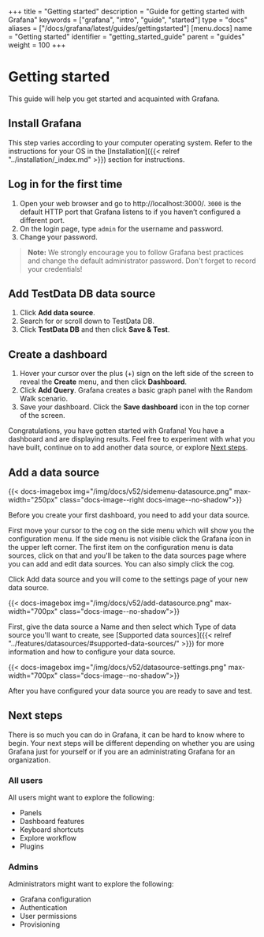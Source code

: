 +++
title = "Getting started"
description = "Guide for getting started with Grafana"
keywords = ["grafana", "intro", "guide", "started"]
type = "docs"
aliases = ["/docs/grafana/latest/guides/gettingstarted"]
[menu.docs]
name = "Getting started"
identifier = "getting_started_guide"
parent = "guides"
weight = 100
+++

# Getting started

This guide will help you get started and acquainted with Grafana.

## Install Grafana

This step varies according to your computer operating system. Refer to the instructions for your OS in the [Installation]({{< relref "../installation/_index.md" >}}) section for instructions.

## Log in for the first time 

1. Open your web browser and go to http://localhost:3000/. `3000` is the default HTTP port that Grafana listens to if you haven’t configured a different port.
1. On the login page, type `admin` for the username and password.
1. Change your password. 

> **Note:** We strongly encourage you to follow Grafana best practices and change the default administrator password. Don't forget to record your credentials!

## Add TestData DB data source

1. Click **Add data source**.
1. Search for or scroll down to TestData DB.
1. Click **TestData DB** and then click **Save & Test**.

## Create a dashboard

1. Hover your cursor over the plus (+) sign on the left side of the screen to reveal the **Create** menu, and then click **Dashboard**.
1. Click **Add Query**. Grafana creates a basic graph panel with the Random Walk scenario.
1. Save your dashboard. Click the **Save dashboard** icon in the top corner of the screen.

 Congratulations, you have gotten started with Grafana! You have a dashboard and are displaying results. Feel free to experiment with what you have built, continue on to add another data source, or explore [Next steps](#next-steps).

## Add a data source

{{< docs-imagebox img="/img/docs/v52/sidemenu-datasource.png" max-width="250px" class="docs-image--right docs-image--no-shadow">}}

Before you create your first dashboard, you need to add your data source.

First move your cursor to the cog on the side menu which will show you the configuration menu. If the side menu is not visible click the Grafana icon in the upper left corner. The first item on the configuration menu is data sources, click on that and you'll be taken to the data sources page where you can add and edit data sources. You can also simply click the cog.


Click Add data source and you will come to the settings page of your new data source.

{{< docs-imagebox img="/img/docs/v52/add-datasource.png" max-width="700px" class="docs-image--no-shadow">}}

First, give the data source a Name and then select which Type of data source you'll want to create, see [Supported data sources]({{< relref "../features/datasources/#supported-data-sources/" >}}) for more information and how to configure your data source.


{{< docs-imagebox img="/img/docs/v52/datasource-settings.png" max-width="700px" class="docs-image--no-shadow">}}

After you have configured your data source you are ready to save and test.

## Next steps

There is so much you can do in Grafana, it can be hard to know where to begin. Your next steps will be different depending on whether you are using Grafana just for yourself or if you are an administrating Grafana for an organization.

### All users

All users might want to explore the following:

* Panels
* Dashboard features
* Keyboard shortcuts
* Explore workflow
* Plugins

### Admins

Administrators might want to explore the following:

* Grafana configuration
* Authentication
* User permissions
* Provisioning
